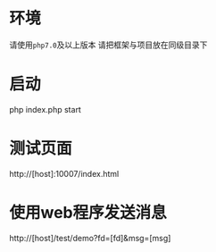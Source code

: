 # 环境
请使用`php7.0`及以上版本
请把框架与项目放在同级目录下
# 启动
php index.php start
# 测试页面
http://[host]:10007/index.html
# 使用web程序发送消息
http://[host]/test/demo?fd=[fd]&msg=[msg]